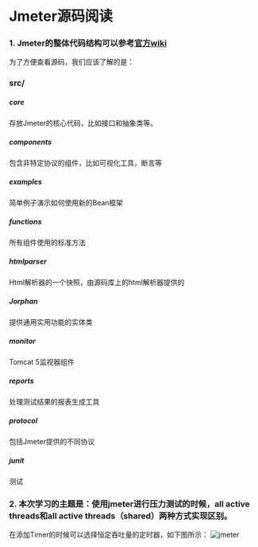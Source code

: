Jmeter源码阅读
===============
### 1. Jmeter的整体代码结构可以参考[官方wiki](#https://wiki.apache.org/jmeter/DeveloperManual/DirStructure)
为了方便查看源码，我们应该了解的是：<br/>
### src/
##### core 
存放Jmeter的核心代码，比如接口和抽象类等。
##### components
包含非特定协议的组件，比如可视化工具，断言等
##### examples 
简单例子演示如何使用新的Bean框架
##### functions
所有组件使用的标准方法
##### htmlparser
Html解析器的一个快照，由源码库上的html解析器提供的
##### Jorphan
提供通用实用功能的实体类
##### monitor
Tomcat 5监视器组件
##### reports
处理测试结果的报表生成工具
##### protocol
包括Jmeter提供的不同协议
##### junit
测试
### 2. 本次学习的主题是：使用jmeter进行压力测试的时候，all active threads和all active threads（shared）两种方式实现区别。
在添加Timer的时候可以选择恒定吞吐量的定时器，如下图所示：
![jmeter](#src/images/jmeter-add-timer.png)


